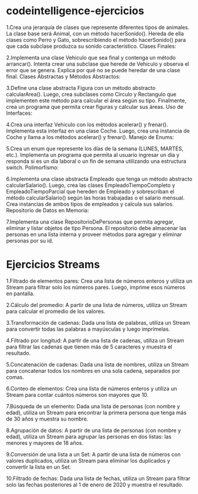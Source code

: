# codeintelligence-ejercicios

1.Crea una jerarquía de clases que represente diferentes tipos de animales. La clase base será Animal, con un método hacerSonido(). Hereda de ella clases como Perro y Gato, sobrescribiendo el método hacerSonido() para que cada subclase produzca su sonido característico.
Clases Finales:

2.Implementa una clase Vehiculo que sea final y contenga un método arrancar(). Intenta crear una subclase que herede de Vehiculo y observa el error que se genera. Explica por qué no se puede heredar de una clase final.
Clases Abstractas y Métodos Abstractos:

3.Define una clase abstracta Figura con un método abstracto calcularArea(). Luego, crea subclases como Circulo y Rectangulo que implementen este método para calcular el área según su tipo. Finalmente, crea un programa que permita crear figuras y calcular sus áreas.
Uso de Interfaces:

4.Crea una interfaz Vehiculo con los métodos acelerar() y frenar(). Implementa esta interfaz en una clase Coche. Luego, crea una instancia de Coche y llama a los métodos acelerar() y frenar().
Manejo de Enums:

5.Crea un enum que represente los días de la semana (LUNES, MARTES, etc.). Implementa un programa que permita al usuario ingresar un día y responda si es un día laboral o un fin de semana utilizando una estructura switch.
Polimorfismo:

6.Implementa una clase abstracta Empleado que tenga un método abstracto calcularSalario(). Luego, crea las clases EmpleadoTiempoCompleto y EmpleadoTiempoParcial que hereden de Empleado y sobrescriban el método calcularSalario() según las horas trabajadas o el salario mensual. Crea instancias de ambos tipos de empleados y calcula sus salarios.
Repositorio de Datos en Memoria:

7.Implementa una clase RepositorioDePersonas que permita agregar, eliminar y listar objetos de tipo Persona. El repositorio debe almacenar las personas en una lista interna y proveer métodos para agregar y eliminar personas por su id.


# Ejercicios Streams
1.Filtrado de elementos pares: Crea una lista de números enteros y utiliza un Stream para filtrar solo los números pares. Luego, imprime esos números en pantalla.

2.Cálculo del promedio: A partir de una lista de números, utiliza un Stream para calcular el promedio de los valores.

3.Transformación de cadenas: Dada una lista de palabras, utiliza un Stream para convertir todas las palabras a mayúsculas y luego imprímelas.

4.Filtrado por longitud: A partir de una lista de cadenas, utiliza un Stream para filtrar las cadenas que tienen más de 5 caracteres y muestra el resultado.

5.Concatenación de cadenas: Dada una lista de nombres, utiliza un Stream para concatenar todos los nombres en una sola cadena, separados por comas.

6.Conteo de elementos: Crea una lista de números enteros y utiliza un Stream para contar cuántos números son mayores que 10.

7.Búsqueda de un elemento: Dada una lista de personas (con nombre y edad), utiliza un Stream para encontrar la primera persona que tenga más de 30 años y muestra su nombre.

8.Agrupación de datos: A partir de una lista de personas (con nombre y edad), utiliza un Stream para agrupar las personas en dos listas: las menores y mayores de 18 años.

9.Conversión de una lista a un Set: A partir de una lista de números con valores duplicados, utiliza un Stream para eliminar los duplicados y convertir la lista en un Set.

10.Filtrado de fechas: Dada una lista de fechas, utiliza un Stream para filtrar solo las fechas posteriores al 1 de enero de 2020 y muestra el resultado.